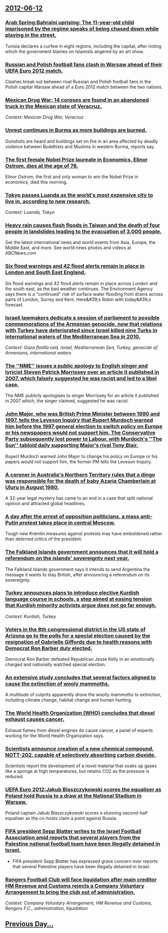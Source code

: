 ## [2012-06-12](/news/2012/06/12/index.md)

### [Arab Spring:Bahraini uprising: The 11-year-old child imprisoned by the regime speaks of being chased down while playing in the street. ](/news/2012/06/12/arab-spring-pbahraini-uprising-the-11-year-old-child-imprisoned-by-the-regime-speaks-of-being-chased-down-while-playing-in-the-street.md)
Tunisia declares a curfew in eight regions, including the capital, after rioting which the government blames on Islamists angered by an art show.

### [Russian and Polish football fans clash in Warsaw ahead of their UEFA Euro 2012 match. ](/news/2012/06/12/russian-and-polish-football-fans-clash-in-warsaw-ahead-of-their-uefa-euro-2012-match.md)
Clashes break out between rival Russian and Polish football fans in the Polish capital Warsaw ahead of a Euro 2012 match between the two nations.

### [Mexican Drug War: 14 corpses are found in an abandoned truck in the Mexican state of Veracruz. ](/news/2012/06/12/mexican-drug-war-14-corpses-are-found-in-an-abandoned-truck-in-the-mexican-state-of-veracruz.md)
_Context: Mexican Drug War, Veracruz_

### [Unrest continues in Burma as more buildings are burned. ](/news/2012/06/12/unrest-continues-in-burma-as-more-buildings-are-burned.md)
Gunshots are heard and buildings set on fire in an area affected by deadly violence between Buddhists and Muslims in western Burma, reports say.

### [The first female Nobel Prize laureate in Economics, Elinor Ostrom, dies at the age of 78. ](/news/2012/06/12/the-first-female-nobel-prize-laureate-in-economics-elinor-ostrom-dies-at-the-age-of-78.md)
Elinor Ostrom, the first and only woman to win the Nobel Prize in economics, died this morning.

### [Tokyo passes Luanda as the world's most expensive city to live in, according to new research. ](/news/2012/06/12/tokyo-passes-luanda-as-the-world-s-most-expensive-city-to-live-in-according-to-new-research.md)
_Context: Luanda, Tokyo_

### [Heavy rain causes flash floods in Taiwan and the death of four people in landslides leading to the evacuation of 3,000 people. ](/news/2012/06/12/heavy-rain-causes-flash-floods-in-taiwan-and-the-death-of-four-people-in-landslides-leading-to-the-evacuation-of-3-000-people.md)
Get the latest international news and world events from Asia, Europe, the Middle East, and more. See world news photos and videos at ABCNews.com

### [Six flood warnings and 42 flood alerts remain in place in London and South East England. ](/news/2012/06/12/six-flood-warnings-and-42-flood-alerts-remain-in-place-in-london-and-south-east-england.md)
Six flood warnings and 42 flood alerts remain in place across London and the south east, as the bad weather continues. The Environment Agency says there is a &quot;continued&quot; risk of surface water flooding from drains across parts of London, Surrey and Kent. Here&amp;#39;s Robin with today&amp;#39;s forecast. 

### [Israeli lawmakers dedicate a session of parliament to possible commemorations of the Armenian genocide, now that relations with Turkey have deteriorated since Israel killed nine Turks in international waters of the Mediterranean Sea in 2010. ](/news/2012/06/12/israeli-lawmakers-dedicate-a-session-of-parliament-to-possible-commemorations-of-the-armenian-genocide-now-that-relations-with-turkey-have.md)
_Context: Gaza flotilla raid, Israel, Mediterranean Sea, Turkey, genocide of Armenians, international waters_

### [The ''NME'' issues a public apology to English singer and lyricist Steven Patrick Morrissey over an article it published in 2007, which falsely suggested he was racist and led to a libel case. ](/news/2012/06/12/the-nme-issues-a-public-apology-to-english-singer-and-lyricist-steven-patrick-morrissey-over-an-article-it-published-in-2007-which-fals.md)
The NME publicly apologises to singer Morrissey for an article it published in 2007 which, the singer claimed, suggested he was racist.

### [John Major, who was British Prime Minister between 1990 and 1997, tells the Leveson Inquiry that Rupert Murdoch warned him before the 1997 general election to switch policy on Europe or his newspapers would not support him. The Conservative Party subsequently lost power to Labour, with Murdoch's ''The Sun'' tabloid daily supporting Major's rival Tony Blair. ](/news/2012/06/12/john-major-who-was-british-prime-minister-between-1990-and-1997-tells-the-leveson-inquiry-that-rupert-murdoch-warned-him-before-the-1997-g.md)
Rupert Murdoch warned John Major to change his policy on Europe or his papers would not support him, the former PM tells the Leveson Inquiry.

### [A coroner in Australia's Northern Territory rules that a dingo was responsible for the death of baby Azaria Chamberlain at Uluru in August 1980. ](/news/2012/06/12/a-coroner-in-australia-s-northern-territory-rules-that-a-dingo-was-responsible-for-the-death-of-baby-azaria-chamberlain-at-uluru-in-august-1.md)
A 32-year legal mystery has came to an end in a case that split national opinion and attracted global headlines.

### [A day after the arrest of opposition politicians, a mass anti-Putin protest takes place in central Moscow. ](/news/2012/06/12/a-day-after-the-arrest-of-opposition-politicians-a-mass-anti-putin-protest-takes-place-in-central-moscow.md)
Tough new Kremlin measures against protests may have emboldened rather than deterred critics of the president.

### [The Falkland Islands government announces that it will hold a referendum on the islands' sovereignty next year. ](/news/2012/06/12/the-falkland-islands-government-announces-that-it-will-hold-a-referendum-on-the-islands-sovereignty-next-year.md)
The Falkland Islands government says it intends to send Argentina the message it wants to stay British, after announcing a referendum on its sovereignty.

### [Turkey announces plans to introduce elective Kurdish language course in schools, a step aimed at easing tension that Kurdish minority activists argue does not go far enough. ](/news/2012/06/12/turkey-announces-plans-to-introduce-elective-kurdish-language-course-in-schools-a-step-aimed-at-easing-tension-that-kurdish-minority-activi.md)
_Context: Kurdish, Turkey_

### [Voters in the 8th congressional district in the US state of Arizona go to the polls for a special election caused by the resignation of Gabrielle Giffords due to health reasons with Democrat Ron Barber duly elected. ](/news/2012/06/12/voters-in-the-8th-congressional-district-in-the-us-state-of-arizona-go-to-the-polls-for-a-special-election-caused-by-the-resignation-of-gabr.md)
Democrat Ron Barber defeated Republican Jesse Kelly in an emotionally charged and nationally watched special election.

### [An extensive study concludes that several factors aligned to cause the extinction of wooly mammoths. ](/news/2012/06/12/an-extensive-study-concludes-that-several-factors-aligned-to-cause-the-extinction-of-wooly-mammoths.md)
A multitude of culprits apparently drove the woolly mammoths to extinction, including climate change, habitat change and human hunting.

### [The World Health Organization (WHO) concludes that diesel exhaust causes cancer. ](/news/2012/06/12/the-world-health-organization-who-concludes-that-diesel-exhaust-causes-cancer.md)
Exhaust fumes from diesel engines do cause cancer, a panel of experts working for the World Health Organization says.

### [Scientists announce creation of a new chemical compound, NOTT-202, capable of selectively absorbing carbon dioxide. ](/news/2012/06/12/scientists-announce-creation-of-a-new-chemical-compound-nott-202-capable-of-selectively-absorbing-carbon-dioxide.md)
Scientists report the development of a novel material that soaks up gases like a sponge at high temperatures, but retains CO2 as the pressure is reduced.

### [UEFA Euro 2012:Jakub Blaszczykowski scores the equaliser as Poland hold Russia to a draw at the National Stadium in Warsaw. ](/news/2012/06/12/uefa-euro-2012-pjakub-baaszczykowski-scores-the-equaliser-as-poland-hold-russia-to-a-draw-at-the-national-stadium-in-warsaw.md)
Poland captain Jakub Blaszczykowski scores a stunning second-half equaliser as the co-hosts claim a point against Russia.

### [FIFA president Sepp Blatter writes to the Israel Football Association amid reports that several players from the Palestine national football team have been illegally detained in Israel. ](/news/2012/06/12/fifa-president-sepp-blatter-writes-to-the-israel-football-association-amid-reports-that-several-players-from-the-palestine-national-football.md)
- FIFA president Sepp Blatter has expressed grave concern over reports that several Palestine players have been illegally detained in Israel.

### [Rangers Football Club will face liquidation after main creditor HM Revenue and Customs rejects a Company Voluntary Arrangement to bring the club out of administration. ](/news/2012/06/12/rangers-football-club-will-face-liquidation-after-main-creditor-hm-revenue-and-customs-rejects-a-company-voluntary-arrangement-to-bring-the.md)
_Context: Company Voluntary Arrangement, HM Revenue and Customs, Rangers F.C., administration, liquidation_

## [Previous Day...](/news/2012/06/11/index.md)

